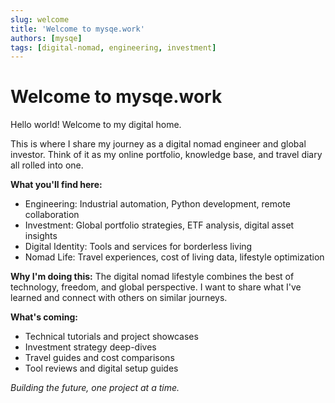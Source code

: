 ```yaml
---
slug: welcome
title: 'Welcome to mysqe.work'
authors: [mysqe]
tags: [digital-nomad, engineering, investment]
---
```


# Welcome to mysqe.work

Hello world! Welcome to my digital home.

This is where I share my journey as a digital nomad engineer and global investor. Think of it as my online portfolio, knowledge base, and travel diary all rolled into one.

**What you'll find here:**
- Engineering: Industrial automation, Python development, remote collaboration
- Investment: Global portfolio strategies, ETF analysis, digital asset insights
- Digital Identity: Tools and services for borderless living
- Nomad Life: Travel experiences, cost of living data, lifestyle optimization

**Why I'm doing this:**
The digital nomad lifestyle combines the best of technology, freedom, and global perspective. I want to share what I've learned and connect with others on similar journeys.

**What's coming:**
- Technical tutorials and project showcases
- Investment strategy deep-dives
- Travel guides and cost comparisons
- Tool reviews and digital setup guides

*Building the future, one project at a time.* 